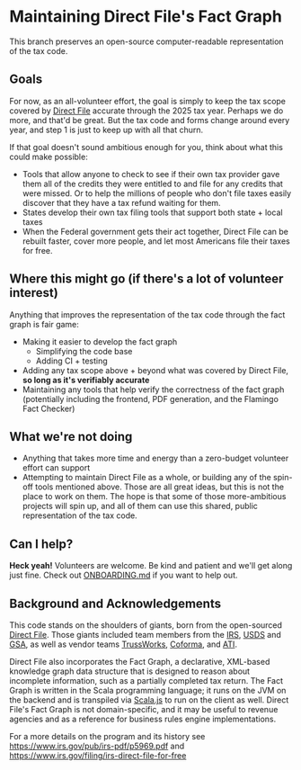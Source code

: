 # Maintaining Direct File's Fact Graph

This branch preserves an open-source computer-readable representation of the tax code.

## Goals

For now, as an all-volunteer effort, the goal is simply to keep the tax scope covered by 
[Direct File](https://directfile.irs.gov) accurate through the 2025 tax year. Perhaps we do more, and that'd be great. But the tax code and forms change around every year, and step 1 is just to keep up with all that churn.

If that goal doesn't sound ambitious enough for you, think about what this could make possible:

- Tools that allow anyone to check to see if their own tax provider gave them all of the credits they were entitled to and file for any credits that were missed. Or to help the millions of people who don't file taxes easily discover that they have a tax refund waiting for them.
- States develop their own tax filing tools that support both state + local taxes
- When the Federal government gets their act together, Direct File can be rebuilt faster, cover more people, and let most Americans file their taxes for free.

## Where this might go (if there's a lot of volunteer interest)

Anything that improves the representation of the tax code through the fact graph is fair game:

- Making it easier to develop the fact graph
  - Simplifying the code base
  - Adding CI + testing
- Adding any tax scope above + beyond what was covered by Direct File, **so long as it's verifiably accurate** 
- Maintaining any tools that help verify the correctness of the fact graph (potentially including the frontend, PDF generation, and the Flamingo Fact Checker)

## What we're not doing

- Anything that takes more time and energy than a zero-budget volunteer effort can support
- Attempting to maintain Direct File as a whole, or building any of the spin-off tools mentioned above. Those are all great ideas, but this is not the place to work on them. The hope is that some of those more-ambitious projects will spin up, and all of them can use this shared, public representation of the tax code.

## Can I help?

**Heck yeah!** Volunteers are welcome. Be kind and patient and we'll get along just fine. Check out [ONBOARDING.md](/ONBOARDING.md) if you want to help out.

## Background and Acknowledgements

This code stands on the shoulders of giants, born from the open-sourced [Direct File](https://github.com/IRS-Public/direct-file). Those giants included team members from the [IRS](https://www.irs.gov/), [USDS](https://www.usds.gov) and [GSA](https://www.gsa.gov/), as well as vendor teams [TrussWorks](https://truss.works), [Coforma](https://coforma.io), and [ATI](https://atisolutions.us/).

Direct File also incorporates the Fact Graph, a declarative, XML-based knowledge graph data structure that is designed to reason about incomplete information, such as a partially completed tax return. The Fact Graph is written in the Scala programming language; it runs on the JVM on the backend and is transpiled via [Scala.js](https://www.scala-js.org) to run on the client as well. Direct File's Fact Graph is not domain-specific, and it may be useful to revenue agencies and as a reference for business rules engine implementations.

For a more details on the program and its history see https://www.irs.gov/pub/irs-pdf/p5969.pdf and https://www.irs.gov/filing/irs-direct-file-for-free
